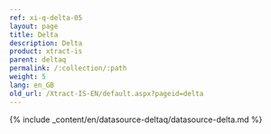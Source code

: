 ```yaml
---
ref: xi-q-delta-05
layout: page
title: Delta
description: Delta
product: xtract-is
parent: deltaq
permalink: /:collection/:path
weight: 5
lang: en_GB
old_url: /Xtract-IS-EN/default.aspx?pageid=delta
---
```

{% include _content/en/datasource-deltaq/datasource-delta.md %}
